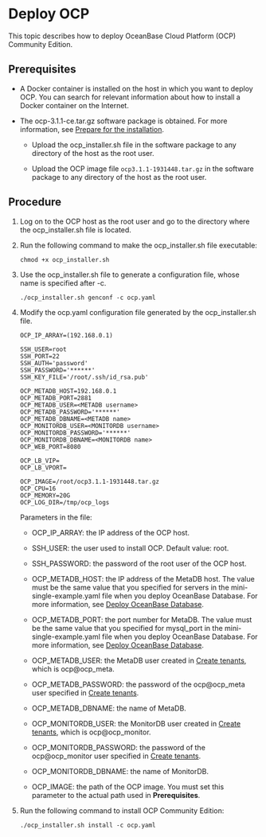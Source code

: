 Deploy OCP
===============================

This topic describes how to deploy OceanBase Cloud Platform (OCP) Community Edition.

Prerequisites
----------------------------------

* A Docker container is installed on the host in which you want to deploy OCP. You can search for relevant information about how to install a Docker container on the Internet.






<!-- -->

* The ocp-3.1.1-ce.tar.gz software package is obtained. For more information, see [Prepare for the installation](../2.deployment-guide/4.installation-preparation.md).

  * Upload the ocp_installer.sh file in the software package to any directory of the host as the root user.



  * Upload the OCP image file `ocp3.1.1-1931448.tar.gz` in the software package to any directory of the host as the root user.









Procedure
------------------------------

1. Log on to the OCP host as the root user and go to the directory where the ocp_installer.sh file is located.



2. Run the following command to make the ocp_installer.sh file executable:

   ```shell
   chmod +x ocp_installer.sh
   ```



3. Use the ocp_installer.sh file to generate a configuration file, whose name is specified after -c.

   ```shell
   ./ocp_installer.sh genconf -c ocp.yaml
   ```



4. Modify the ocp.yaml configuration file generated by the ocp_installer.sh file.

   ```shell
   OCP_IP_ARRAY=(192.168.0.1)

   SSH_USER=root
   SSH_PORT=22
   SSH_AUTH='password'
   SSH_PASSWORD='******'
   SSH_KEY_FILE='/root/.ssh/id_rsa.pub'

   OCP_METADB_HOST=192.168.0.1
   OCP_METADB_PORT=2881
   OCP_METADB_USER=<METADB username>
   OCP_METADB_PASSWORD='******'
   OCP_METADB_DBNAME=<METADB name>
   OCP_MONITORDB_USER=<MONITORDB username>
   OCP_MONITORDB_PASSWORD='******'
   OCP_MONITORDB_DBNAME=<MONITORDB name>
   OCP_WEB_PORT=8080

   OCP_LB_VIP=
   OCP_LB_VPORT=

   OCP_IMAGE=/root/ocp3.1.1-1931448.tar.gz
   OCP_CPU=16
   OCP_MEMORY=20G
   OCP_LOG_DIR=/tmp/ocp_logs
   ```



   Parameters in the file:
   * OCP_IP_ARRAY: the IP address of the OCP host.



   * SSH_USER: the user used to install OCP. Default value: root.



   * SSH_PASSWORD: the password of the root user of the OCP host.



   * OCP_METADB_HOST: the IP address of the MetaDB host. The value must be the same value that you specified for servers in the mini-single-example.yaml file when you deploy OceanBase Database. For more information, see [Deploy OceanBase Database](5.prepare-metadb-and-monitordb/2.deploy-the-oceanbase-database.md).



   * OCP_METADB_PORT: the port number for MetaDB. The value must be the same value that you specified for mysql_port in the mini-single-example.yaml file when you deploy OceanBase Database. For more information, see [Deploy OceanBase Database](5.prepare-metadb-and-monitordb/2.deploy-the-oceanbase-database.md).



   * OCP_METADB_USER: the MetaDB user created in [Create tenants](5.prepare-metadb-and-monitordb/3.deploy-create-a-tenant.md), which is ocp@ocp_meta.



   * OCP_METADB_PASSWORD: the password of the ocp@ocp_meta user specified in [Create tenants](5.prepare-metadb-and-monitordb/3.deploy-create-a-tenant.md).



   * OCP_METADB_DBNAME: the name of MetaDB.



   * OCP_MONITORDB_USER: the MonitorDB user created in [Create tenants](5.prepare-metadb-and-monitordb/3.deploy-create-a-tenant.md), which is ocp@ocp_monitor.



   * OCP_MONITORDB_PASSWORD: the password of the ocp@ocp_monitor user specified in [Create tenants](5.prepare-metadb-and-monitordb/3.deploy-create-a-tenant.md).



   * OCP_MONITORDB_DBNAME: the name of MonitorDB.



   * OCP_IMAGE: the path of the OCP image. You must set this parameter to the actual path used in **Prerequisites**.






5. Run the following command to install OCP Community Edition:

   ```shell
   ./ocp_installer.sh install -c ocp.yaml
   ```
